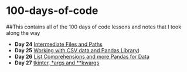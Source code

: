 # 100-days-of-code
##This contains all of the 100 days of code lessons and notes that I took along the way

* **Day 24** [Intermediate Files and Paths](https://github.com/J-Bills/day_24)
* **Day 25** [Working with CSV data and Pandas Library](https://github.com/J-Bills/day_25))
* **Day 26** [List Comprehensions and more Pandas for Data](https://github.com/J-Bills/day_26)
* **Day 27** [tkinter, *args and **kwargs](https://github.com/J-Bills/day_27)
